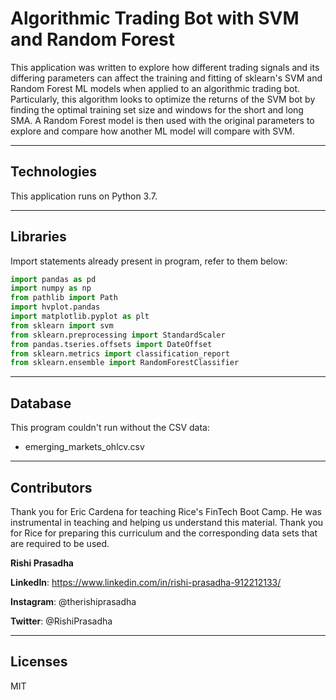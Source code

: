 # Algorithmic Trading Bot with SVM and Random Forest

This application was written to explore how different trading signals and its differing parameters can affect the training and fitting of sklearn's SVM and Random Forest ML models when applied to an algorithmic trading bot. Particularly, this algorithm looks to optimize the returns of the SVM bot by finding the optimal training set size and windows for the short and long SMA. A Random Forest model is then used with the original parameters to explore and compare how another ML model will compare with SVM.

---

## Technologies 

This application runs on Python 3.7.

---

## Libraries

Import statements already present in program, refer to them below:

```python
import pandas as pd
import numpy as np
from pathlib import Path
import hvplot.pandas
import matplotlib.pyplot as plt
from sklearn import svm
from sklearn.preprocessing import StandardScaler
from pandas.tseries.offsets import DateOffset
from sklearn.metrics import classification_report
from sklearn.ensemble import RandomForestClassifier
```

---

## Database

This program couldn't run without the CSV data:

* emerging_markets_ohlcv.csv

---

## Contributors

Thank you for Eric Cardena for teaching Rice's FinTech Boot Camp. He was instrumental in teaching and helping us understand this material. Thank you for Rice for preparing this curriculum and the corresponding data sets that are required to be used. 

**Rishi Prasadha**

**LinkedIn**: https://www.linkedin.com/in/rishi-prasadha-912212133/

**Instagram**: @therishiprasadha

**Twitter**: @RishiPrasadha

---

## Licenses 

MIT